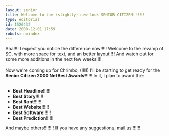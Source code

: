 ```yaml
---
layout: senior
title: Welcome to the (slightly) new-look SENIOR CITIZEN!!!!!
type: editorial
id: 1526432
date: 2000-12-01 17:59
robots: noindex
---
```

Aha!!!! I expect you notice the difference now!!!!! Welcome to the revamp of SC, with more space for text, and an better layout!!!! And watch out for some more additions in the next few weeks!!!!<br/><br/>Now we're coming up for Chrimbo, (!!!!) I'll be starting to get ready for the <b>Senior Citizen 2000 NetBest Awards</b>!!!!!! In it, I plan to award the:<br/><ul><br/><li><b>Best Headline</b>!!!!!! <br/><li><b>Best Story</b>!!!!!! <br/><li><b>Best Rant</b>!!!!!! <br/><li><b>Best Website</b>!!!!!! <br/><li><b>Best Software</b>!!!!!! <br/><li><b>Best Prediction</b>!!!!!!<br/></li></li></li></li></li></li></ul>And maybe others!!!!!!!! If you have any suggestions, <a href="mailto:seniorcitizen@seniordads.fsnet.co.uk">mail us</a>!!!!!!!